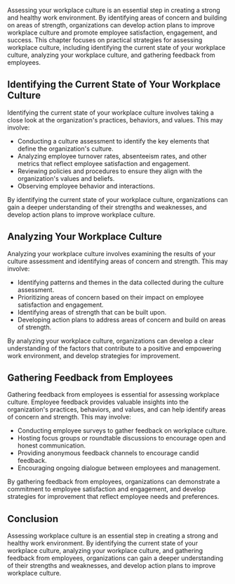 
Assessing your workplace culture is an essential step in creating a strong and healthy work environment. By identifying areas of concern and building on areas of strength, organizations can develop action plans to improve workplace culture and promote employee satisfaction, engagement, and success. This chapter focuses on practical strategies for assessing workplace culture, including identifying the current state of your workplace culture, analyzing your workplace culture, and gathering feedback from employees.

Identifying the Current State of Your Workplace Culture
------------------------------------------------------------------

Identifying the current state of your workplace culture involves taking a close look at the organization's practices, behaviors, and values. This may involve:

- Conducting a culture assessment to identify the key elements that define the organization's culture.
- Analyzing employee turnover rates, absenteeism rates, and other metrics that reflect employee satisfaction and engagement.
- Reviewing policies and procedures to ensure they align with the organization's values and beliefs.
- Observing employee behavior and interactions.

By identifying the current state of your workplace culture, organizations can gain a deeper understanding of their strengths and weaknesses, and develop action plans to improve workplace culture.

Analyzing Your Workplace Culture
-------------------------------------------

Analyzing your workplace culture involves examining the results of your culture assessment and identifying areas of concern and strength. This may involve:

- Identifying patterns and themes in the data collected during the culture assessment.
- Prioritizing areas of concern based on their impact on employee satisfaction and engagement.
- Identifying areas of strength that can be built upon.
- Developing action plans to address areas of concern and build on areas of strength.

By analyzing your workplace culture, organizations can develop a clear understanding of the factors that contribute to a positive and empowering work environment, and develop strategies for improvement.

Gathering Feedback from Employees
--------------------------------------------

Gathering feedback from employees is essential for assessing workplace culture. Employee feedback provides valuable insights into the organization's practices, behaviors, and values, and can help identify areas of concern and strength. This may involve:

- Conducting employee surveys to gather feedback on workplace culture.
- Hosting focus groups or roundtable discussions to encourage open and honest communication.
- Providing anonymous feedback channels to encourage candid feedback.
- Encouraging ongoing dialogue between employees and management.

By gathering feedback from employees, organizations can demonstrate a commitment to employee satisfaction and engagement, and develop strategies for improvement that reflect employee needs and preferences.

Conclusion
----------

Assessing workplace culture is an essential step in creating a strong and healthy work environment. By identifying the current state of your workplace culture, analyzing your workplace culture, and gathering feedback from employees, organizations can gain a deeper understanding of their strengths and weaknesses, and develop action plans to improve workplace culture.
